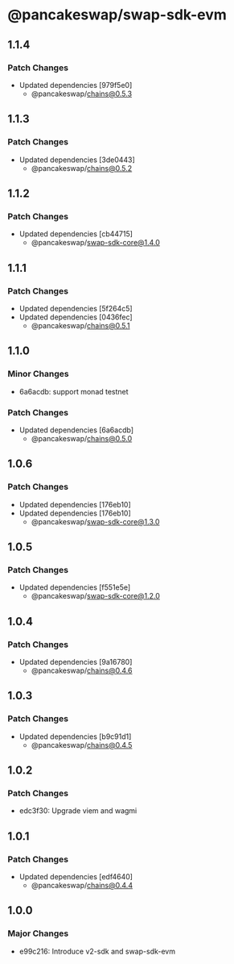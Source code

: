 # @pancakeswap/swap-sdk-evm

## 1.1.4

### Patch Changes

- Updated dependencies [979f5e0]
  - @pancakeswap/chains@0.5.3

## 1.1.3

### Patch Changes

- Updated dependencies [3de0443]
  - @pancakeswap/chains@0.5.2

## 1.1.2

### Patch Changes

- Updated dependencies [cb44715]
  - @pancakeswap/swap-sdk-core@1.4.0

## 1.1.1

### Patch Changes

- Updated dependencies [5f264c5]
- Updated dependencies [0436fec]
  - @pancakeswap/chains@0.5.1

## 1.1.0

### Minor Changes

- 6a6acdb: support monad testnet

### Patch Changes

- Updated dependencies [6a6acdb]
  - @pancakeswap/chains@0.5.0

## 1.0.6

### Patch Changes

- Updated dependencies [176eb10]
- Updated dependencies [176eb10]
  - @pancakeswap/swap-sdk-core@1.3.0

## 1.0.5

### Patch Changes

- Updated dependencies [f551e5e]
  - @pancakeswap/swap-sdk-core@1.2.0

## 1.0.4

### Patch Changes

- Updated dependencies [9a16780]
  - @pancakeswap/chains@0.4.6

## 1.0.3

### Patch Changes

- Updated dependencies [b9c91d1]
  - @pancakeswap/chains@0.4.5

## 1.0.2

### Patch Changes

- edc3f30: Upgrade viem and wagmi

## 1.0.1

### Patch Changes

- Updated dependencies [edf4640]
  - @pancakeswap/chains@0.4.4

## 1.0.0

### Major Changes

- e99c216: Introduce v2-sdk and swap-sdk-evm

